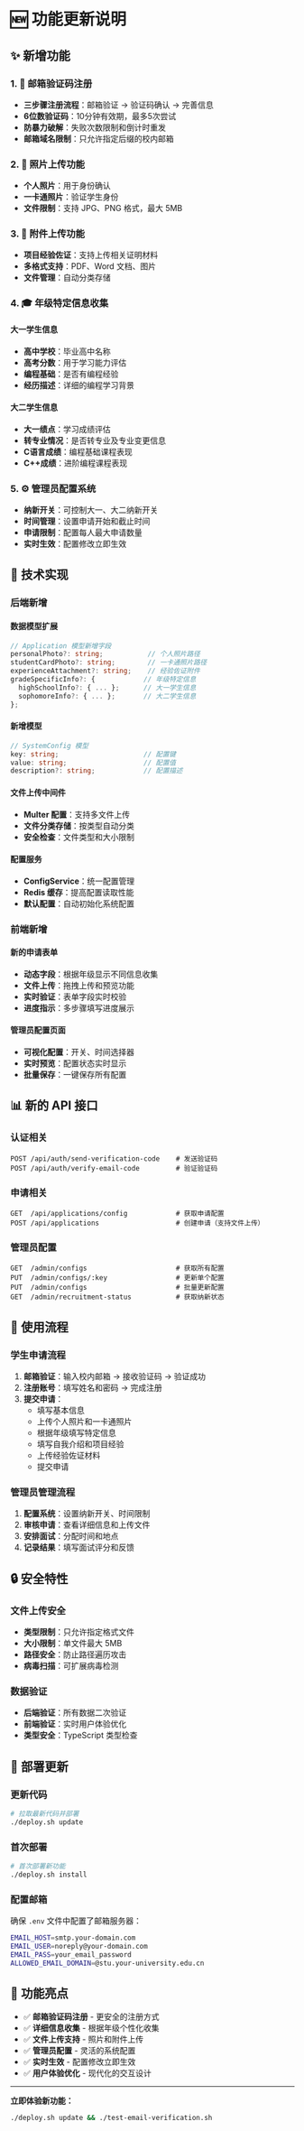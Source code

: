 # 🆕 功能更新说明

## ✨ 新增功能

### 1. 📧 邮箱验证码注册
- **三步骤注册流程**：邮箱验证 → 验证码确认 → 完善信息
- **6位数验证码**：10分钟有效期，最多5次尝试
- **防暴力破解**：失败次数限制和倒计时重发
- **邮箱域名限制**：只允许指定后缀的校内邮箱

### 2. 📸 照片上传功能
- **个人照片**：用于身份确认
- **一卡通照片**：验证学生身份
- **文件限制**：支持 JPG、PNG 格式，最大 5MB

### 3. 📎 附件上传功能
- **项目经验佐证**：支持上传相关证明材料
- **多格式支持**：PDF、Word 文档、图片
- **文件管理**：自动分类存储

### 4. 🎓 年级特定信息收集

#### 大一学生信息
- **高中学校**：毕业高中名称
- **高考分数**：用于学习能力评估
- **编程基础**：是否有编程经验
- **经历描述**：详细的编程学习背景

#### 大二学生信息
- **大一绩点**：学习成绩评估
- **转专业情况**：是否转专业及专业变更信息
- **C语言成绩**：编程基础课程表现
- **C++成绩**：进阶编程课程表现

### 5. ⚙️ 管理员配置系统
- **纳新开关**：可控制大一、大二纳新开关
- **时间管理**：设置申请开始和截止时间
- **申请限制**：配置每人最大申请数量
- **实时生效**：配置修改立即生效

## 🔧 技术实现

### 后端新增

#### 数据模型扩展
```typescript
// Application 模型新增字段
personalPhoto?: string;           // 个人照片路径
studentCardPhoto?: string;        // 一卡通照片路径
experienceAttachment?: string;    // 经验佐证附件
gradeSpecificInfo?: {            // 年级特定信息
  highSchoolInfo?: { ... };      // 大一学生信息
  sophomoreInfo?: { ... };       // 大二学生信息
};
```

#### 新增模型
```typescript
// SystemConfig 模型
key: string;                     // 配置键
value: string;                   // 配置值
description?: string;            // 配置描述
```

#### 文件上传中间件
- **Multer 配置**：支持多文件上传
- **文件分类存储**：按类型自动分类
- **安全检查**：文件类型和大小限制

#### 配置服务
- **ConfigService**：统一配置管理
- **Redis 缓存**：提高配置读取性能
- **默认配置**：自动初始化系统配置

### 前端新增

#### 新的申请表单
- **动态字段**：根据年级显示不同信息收集
- **文件上传**：拖拽上传和预览功能
- **实时验证**：表单字段实时校验
- **进度指示**：多步骤填写进度展示

#### 管理员配置页面
- **可视化配置**：开关、时间选择器
- **实时预览**：配置状态实时显示
- **批量保存**：一键保存所有配置

## 📊 新的 API 接口

### 认证相关
```
POST /api/auth/send-verification-code    # 发送验证码
POST /api/auth/verify-email-code         # 验证验证码
```

### 申请相关
```
GET  /api/applications/config            # 获取申请配置
POST /api/applications                   # 创建申请（支持文件上传）
```

### 管理员配置
```
GET  /admin/configs                      # 获取所有配置
PUT  /admin/configs/:key                 # 更新单个配置
PUT  /admin/configs                      # 批量更新配置
GET  /admin/recruitment-status           # 获取纳新状态
```

## 🎯 使用流程

### 学生申请流程
1. **邮箱验证**：输入校内邮箱 → 接收验证码 → 验证成功
2. **注册账号**：填写姓名和密码 → 完成注册
3. **提交申请**：
   - 填写基本信息
   - 上传个人照片和一卡通照片
   - 根据年级填写特定信息
   - 填写自我介绍和项目经验
   - 上传经验佐证材料
   - 提交申请

### 管理员管理流程
1. **配置系统**：设置纳新开关、时间限制
2. **审核申请**：查看详细信息和上传文件
3. **安排面试**：分配时间和地点
4. **记录结果**：填写面试评分和反馈

## 🔒 安全特性

### 文件上传安全
- **类型限制**：只允许指定格式文件
- **大小限制**：单文件最大 5MB
- **路径安全**：防止路径遍历攻击
- **病毒扫描**：可扩展病毒检测

### 数据验证
- **后端验证**：所有数据二次验证
- **前端验证**：实时用户体验优化
- **类型安全**：TypeScript 类型检查

## 📱 部署更新

### 更新代码
```bash
# 拉取最新代码并部署
./deploy.sh update
```

### 首次部署
```bash
# 首次部署新功能
./deploy.sh install
```

### 配置邮箱
确保 `.env` 文件中配置了邮箱服务器：
```bash
EMAIL_HOST=smtp.your-domain.com
EMAIL_USER=noreply@your-domain.com
EMAIL_PASS=your_email_password
ALLOWED_EMAIL_DOMAIN=@stu.your-university.edu.cn
```

## 🎉 功能亮点

- ✅ **邮箱验证码注册** - 更安全的注册方式
- ✅ **详细信息收集** - 根据年级个性化收集
- ✅ **文件上传支持** - 照片和附件上传
- ✅ **管理员配置** - 灵活的系统配置
- ✅ **实时生效** - 配置修改立即生效
- ✅ **用户体验优化** - 现代化的交互设计

---

**立即体验新功能：**
```bash
./deploy.sh update && ./test-email-verification.sh
```